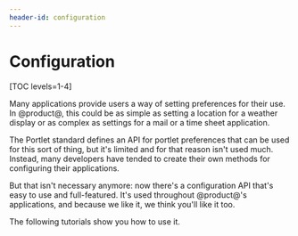 ```yaml
---
header-id: configuration
---
```


# Configuration

[TOC levels=1-4]

Many applications provide users a way of setting preferences for their use. In
@product@, this could be as simple as setting a location for a weather display
or as complex as settings for a mail or a time sheet application. 

The Portlet standard defines an API for portlet preferences that can be used for
this sort of thing, but it's limited and for that reason isn't used much.
Instead, many developers have tended to create their own methods for configuring
their applications. 

But that isn't necessary anymore: now there's a configuration API that's easy to
use and full-featured. It's used throughout @product@'s applications, and
because we like it, we think you'll like it too. 

The following tutorials show you how to use it. 
